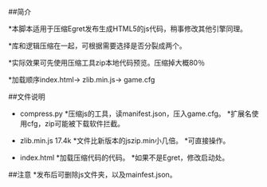 ##简介

*本脚本适用于压缩Egret发布生成HTML5的js代码，稍事修改其他引擎同理。

*库和逻辑压缩在一起，可根据需要选择是否分裂成两个。

*实际效果可先使用压缩工具zip本地代码预览。压缩掉大概80％

*加载顺序index.html-> zlib.min.js-> game.cfg


##文件说明
* compress.py
    *压缩js的工具，读manifest.json，压入game.cfg。
    *扩展名使用cfg，zip可能被下载软件拦截。


* zlib.min.js 17.4k
    *文件比新版本的jszip.min小几倍。
    *可直接操作。


* index.html
    *加载压缩代码的代码。
    *如果不是Egret，修改启动处。



##注意
*发布后可删除js文件夹，以及mainfest.json。
